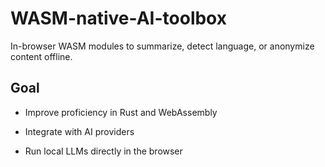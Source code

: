 # WASM-native-AI-toolbox
In-browser WASM modules to summarize, detect language, or anonymize content offline.

## Goal

- Improve proficiency in Rust and WebAssembly

- Integrate with AI providers

- Run local LLMs directly in the browser
